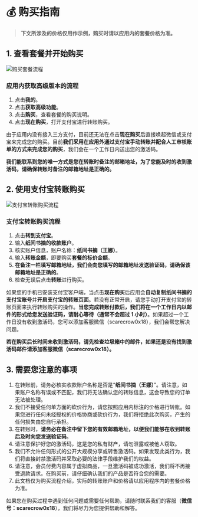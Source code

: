 # 💰 购买指南

> **下文所涉及的价格仅用作示例，购买时请以应用内的套餐价格为准。**

## 1. 查看套餐并开始购买

![购买套餐流程](https://doc-1252413502.cos.ap-nanjing.myqcloud.com/%E8%B4%AD%E4%B9%B0%E6%B5%81%E7%A8%8B1.png)

### 应用内获取高级版本的流程

1. 点击**我的**。
2. 点击**获取高级功能**。
3. 点击**购买**，查看套餐的购买说明。
4. 点击**现在购买**，打开支付宝进行转账购买。

由于应用内没有接入三方支付，目前还无法在点击**现在购买**后直接唤起微信或支付宝来完成您的购买。目前**我们采用在应用外通过支付宝手动转账并配合人工审核账单的方式来完成您的购买**，我们会在一个工作日内送出您的激活码。

**我们能联系到您的唯一方式是您在转账时备注的邮箱地址，为了您能及时的收到激活码，请确保转账时备注的邮箱地址是正确的。**

## 2. 使用支付宝转账购买

![支付宝转账购买流程](https://doc-1252413502.cos.ap-nanjing.myqcloud.com/%E8%B4%AD%E4%B9%B0%E6%B5%81%E7%A8%8B2.png)

### 支付宝转账购买流程

1. 点击**转到支付宝**。
2. 输入**纸间书摘的收款账户**。
3. 核实账户信息，账户名称：**纸间书摘（王娜）**。
4. 输入**转账金额**，即要购买**套餐的标价金额**。
5. **在备注一栏填写邮箱地址，我们会向您填写的邮箱地址发送验证码，请确保该邮箱地址是正确的**。
6. 检查无误后点击**转账**进行购买。

如果您的手机已安装支付宝客户端，当点击**现在购买**后应用会**自动复制纸间书摘的支付宝账号**并**开启支付宝的转账页面**。若没有正常开启，请您手动打开支付宝的转账页面来执行转账购买的操作。**当您完成转账付款后，我们将在一个工作日内以邮件的形式给您发送验证码，请耐心等待（通常不会超过 1 小时）**。如果超过一个工作日没有收到激活码，您可以添加客服微信（scarecrow0x18），我们会帮您解决问题。

**若在购买后长时间未收到激活码，请先检查垃圾箱中的邮件，如果还是没有找到激活码邮件请添加客服微信（scarecrow0x18）。**

## 3. 需要您注意的事项

1. 在转账前，请务必核实收款账户名称是否是“**纸间书摘（王娜）**”。请注意，如果账户名称有误或不匹配，我们将无法确认您的转账信息，这会导致您的订单无法被处理。
2. 我们不接受任何单方面的砍价行为，请您按照应用内标注的价格进行转账。如果您进行任何未经授权的价格协商或砍价行为，我们将拒绝此次购买，产生的任何损失由您自行承担。
3. 在转账时，**请务必在备注中留下您的有效邮箱地址，以便我们能够在收到转账后及时向您发送验证码**。
4. 请注意保护好您的激活码，这是您的私有财产，请勿泄露或被他人窃取。
5. 我们不允许任何形式的公开大规模分享或转售激活码。如果发现此类行为，我们将直接封禁激活码并采取必要的法律手段维护我们的权益。
6. 请注意，会员付费内容属于虚拟商品，一旦激活码被成功激活，我们将不再接受退款请求。在购买前，请仔细确认我们的产品是否符合您的需要。
7. 此文档仅为购买流程介绍，实际的转账账户和价格请以应用程序内的套餐价格为准。

如果您在购买过程中遇到任何问题或需要任何帮助，请随时联系我们的客服（**微信号：scarecrow0x18**），我们将尽力为您提供帮助和解答。

